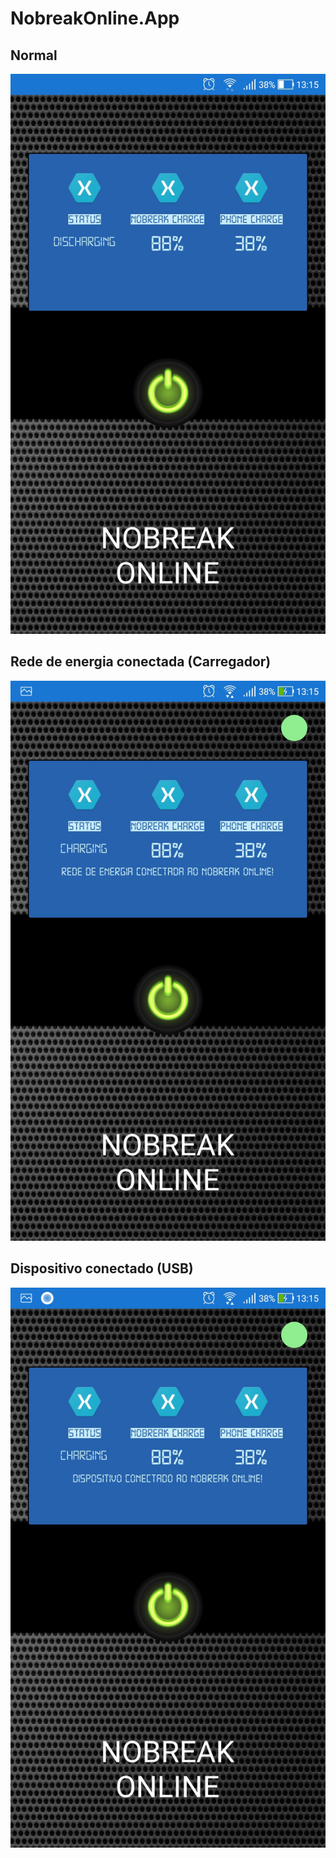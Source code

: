 # NobreakOnline.App

## Normal
![1](1.jpg)

## Rede de energia conectada (Carregador)
![2](2.jpg)

## Dispositivo conectado (USB)
![3](3.jpg)

